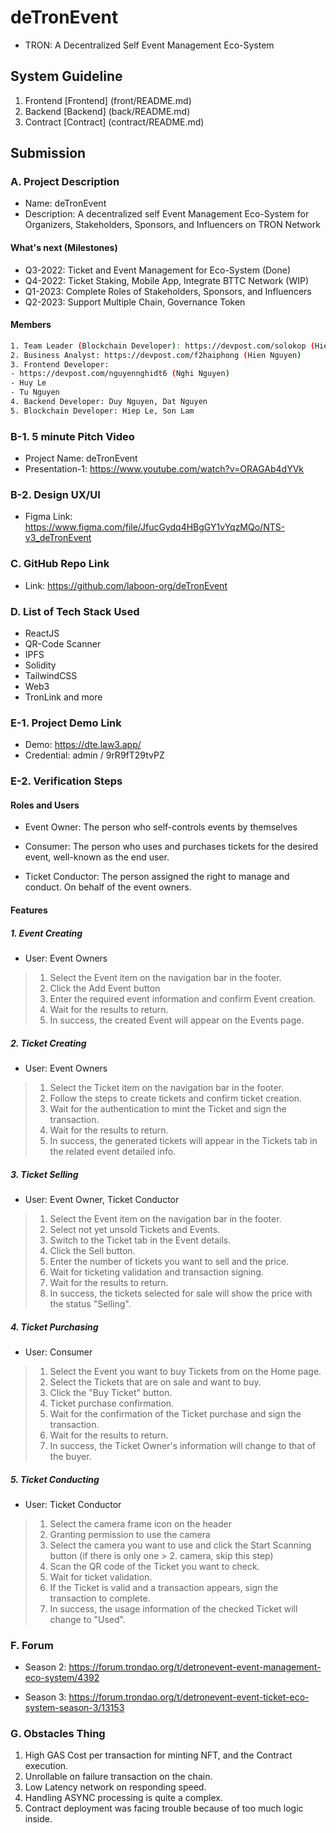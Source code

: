 # deTronEvent

- TRON: A Decentralized Self Event Management Eco-System

## System Guideline

1. Frontend [Frontend] (front/README.md)
2. Backend [Backend] (back/README.md)
3. Contract [Contract] (contract/README.md)

## Submission

### A. Project Description

- Name: deTronEvent
- Description: A decentralized self Event Management Eco-System for Organizers, Stakeholders, Sponsors, and Influencers on TRON Network

#### What's next (Milestones)

- Q3-2022: Ticket and Event Management for Eco-System (Done)
- Q4-2022: Ticket Staking, Mobile App, Integrate BTTC Network (WIP)
- Q1-2023: Complete Roles of Stakeholders, Sponsors, and Influencers
- Q2-2023: Support Multiple Chain, Governance Token

#### Members

```sh
1. Team Leader (Blockchain Developer): https://devpost.com/solokop (Hiep Le)
2. Business Analyst: https://devpost.com/f2haiphong (Hien Nguyen)
3. Frontend Developer:
- https://devpost.com/nguyennghidt6 (Nghi Nguyen)
- Huy Le
- Tu Nguyen
4. Backend Developer: Duy Nguyen, Dat Nguyen
5. Blockchain Developer: Hiep Le, Son Lam
```

### B-1. 5 minute Pitch Video

- Project Name: deTronEvent
- Presentation-1: https://www.youtube.com/watch?v=ORAGAb4dYVk

### B-2. Design UX/UI

- Figma Link: https://www.figma.com/file/JfucGydq4HBgGY1vYqzMQo/NTS-v3_deTronEvent

### C. GitHub Repo Link

- Link: https://github.com/laboon-org/deTronEvent

### D. List of Tech Stack Used

- ReactJS
- QR-Code Scanner
- IPFS
- Solidity
- TailwindCSS
- Web3
- TronLink and more

### E-1. Project Demo Link

- Demo: https://dte.law3.app/
- Credential: admin / 9rR9fT29tvPZ

### E-2. Verification Steps

#### Roles and Users

- Event Owner: The person who self-controls events by themselves

- Consumer: The person who uses and purchases tickets for the desired event, well-known as the end user.

- Ticket Conductor: The person assigned the right to manage and conduct. On behalf of the event owners.

#### Features

##### 1. Event Creating

- User: Event Owners

> 1. Select the Event item on the navigation bar in the footer.
> 2. Click the Add Event button
> 3. Enter the required event information and confirm Event creation.
> 4. Wait for the results to return.
> 5. In success, the created Event will appear on the Events page.

##### 2. Ticket Creating

- User: Event Owners

> 1. Select the Ticket item on the navigation bar in the footer.
> 2. Follow the steps to create tickets and confirm ticket creation.
> 3. Wait for the authentication to mint the Ticket and sign the transaction.
> 4. Wait for the results to return.
> 5. In success, the generated tickets will appear in the Tickets tab in the related event detailed info.

##### 3. Ticket Selling

- User: Event Owner, Ticket Conductor

> 1. Select the Event item on the navigation bar in the footer.
> 2. Select not yet unsold Tickets and Events.
> 3. Switch to the Ticket tab in the Event details.
> 4. Click the Sell button.
> 5. Enter the number of tickets you want to sell and the price.
> 6. Wait for ticketing validation and transaction signing.
> 7. Wait for the results to return.
> 8. In success, the tickets selected for sale will show the price with the status "Selling".

##### 4. Ticket Purchasing

- User: Consumer

> 1. Select the Event you want to buy Tickets from on the Home page.
> 2. Select the Tickets that are on sale and want to buy.
> 3. Click the "Buy Ticket" button.
> 4. Ticket purchase confirmation.
> 5. Wait for the confirmation of the Ticket purchase and sign the transaction.
> 6. Wait for the results to return.
> 7. In success, the Ticket Owner's information will change to that of the buyer.

##### 5. Ticket Conducting

- User: Ticket Conductor

> 1. Select the camera frame icon on the header
> 2. Granting permission to use the camera
> 3. Select the camera you want to use and click the Start Scanning button (if there is only one > 2. camera, skip this step)
> 4. Scan the QR code of the Ticket you want to check.
> 5. Wait for ticket validation.
> 6. If the Ticket is valid and a transaction appears, sign the transaction to complete.
> 7. In success, the usage information of the checked Ticket will change to "Used".

### F. Forum

- Season 2: https://forum.trondao.org/t/detronevent-event-management-eco-system/4392

- Season 3: https://forum.trondao.org/t/detronevent-event-ticket-eco-system-season-3/13153

### G. Obstacles Thing

1. High GAS Cost per transaction for minting NFT, and the Contract execution.
2. Unrollable on failure transaction on the chain.
3. Low Latency network on responding speed.
4. Handling ASYNC processing is quite a complex.
5. Contract deployment was facing trouble because of too much logic inside.
